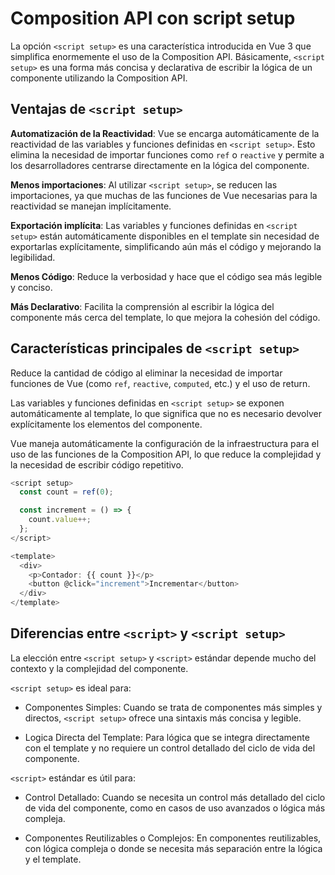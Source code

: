 # Composition API con script setup

La opción `<script setup>` es una característica introducida en Vue 3 que simplifica enormemente el uso de la Composition API. Básicamente, `<script setup>` es una forma más concisa y declarativa de escribir la lógica de un componente utilizando la Composition API.

## Ventajas de `<script setup>`

**Automatización de la Reactividad**: Vue se encarga automáticamente de la reactividad de las variables y funciones definidas en `<script setup>`. Esto elimina la necesidad de importar funciones como `ref` o `reactive` y permite a los desarrolladores centrarse directamente en la lógica del componente.

**Menos importaciones**: Al utilizar `<script setup>`, se reducen las importaciones, ya que muchas de las funciones de Vue necesarias para la reactividad se manejan implícitamente.

**Exportación implícita**: Las variables y funciones definidas en `<script setup>` están automáticamente disponibles en el template sin necesidad de exportarlas explícitamente, simplificando aún más el código y mejorando la legibilidad.

**Menos Código**: Reduce la verbosidad y hace que el código sea más legible y conciso.

**Más Declarativo**: Facilita la comprensión al escribir la lógica del componente más cerca del template, lo que mejora la cohesión del código.

## Características principales de `<script setup>`

Reduce la cantidad de código al eliminar la necesidad de importar funciones de Vue (como `ref`, `reactive`, `computed`, etc.) y el uso de return.

Las variables y funciones definidas en `<script setup>` se exponen automáticamente al template, lo que significa que no es necesario devolver explícitamente los elementos del componente.

Vue maneja automáticamente la configuración de la infraestructura para el uso de las funciones de la Composition API, lo que reduce la complejidad y la necesidad de escribir código repetitivo.

``` js
<script setup>
  const count = ref(0);

  const increment = () => {
    count.value++;
  };
</script>

<template>
  <div>
    <p>Contador: {{ count }}</p>
    <button @click="increment">Incrementar</button>
  </div>
</template>
```


## Diferencias entre `<script>` y `<script setup>`

La elección entre `<script setup>` y `<script>` estándar depende mucho del contexto y la complejidad del componente.

`<script setup>` es ideal para:

- Componentes Simples: Cuando se trata de componentes más simples y directos, `<script setup>` ofrece una sintaxis más concisa y legible.

- Logica Directa del Template: Para lógica que se integra directamente con el template y no requiere un control detallado del ciclo de vida del componente.

`<script>` estándar es útil para:

- Control Detallado: Cuando se necesita un control más detallado del ciclo de vida del componente, como en casos de uso avanzados o lógica más compleja.

- Componentes Reutilizables o Complejos: En componentes reutilizables, con lógica compleja o donde se necesita más separación entre la lógica y el template.
